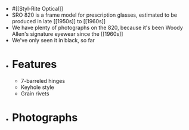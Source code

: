 - #[[Styl-Rite Optical]]
- SRO 820 is a frame model for prescription glasses, estimated to be produced in late [[1950s]] to [[1960s]]
- We have plenty of photographs on the 820, because it's been Woody Allen's signature eyewear since the [[1960s]]
- We've only seen it in black, so far
- # Features
	- 7-barreled hinges
	- Keyhole style
	- Grain rivets
- # Photographs